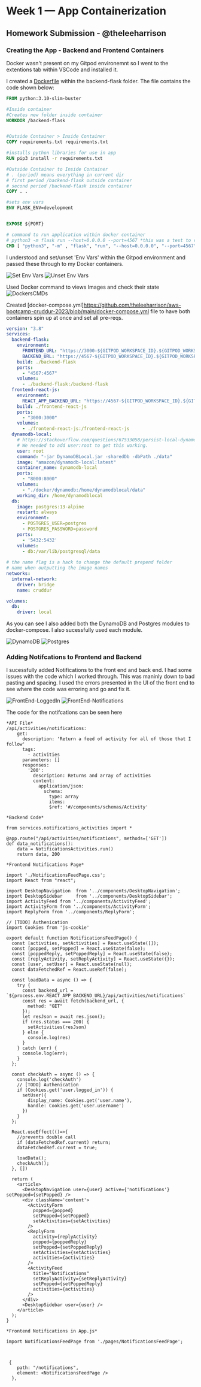 # Week 1 — App Containerization
## Homework Submission - @theleeharrison

### Creating the App - Backend and Frontend Containers

Docker wasn't present on my Gitpod environemnt so I went to the extentions tab within VSCode and installed it.

I created a [Dockerfile](https://github.com/theleeharrison/aws-bootcamp-cruddur-2023/blob/main/backend-flask/Dockerfile) within the backend-flask folder. The file contains the code shown below:

```dockerfile
FROM python:3.10-slim-buster

#Inside container
#Creates new folder inside container
WORKDIR /backend-flask


#Outside Container > Inside Container
COPY requirements.txt requirements.txt

#installs python libraries for use in app
RUN pip3 install -r requirements.txt

#Outside Container to Inside Container
# . (period) means everything in current dir
# first period /backend-flask outside container
# second period /backend-flask inside container
COPY . .

#sets env vars
ENV FLASK_ENV=development


EXPOSE ${PORT}

# command to run application within docker container
# python3 -m flask run --host=0.0.0.0 --port=4567 *this was a test to run in local gitpod*
CMD [ "python3", "-m" , "flask", "run", "--host=0.0.0.0", "--port=4567"]
```

I understood and set/unset 'Env Vars' within the Gitpod environment and passed these through to my Docker containers.

![Set Env Vars](assets/Week1-SetEnvVars.png)
![Unset Env Vars](assets/Week1-UnsetEnvVars.png)

Used Docker command to views Images and check their state
![DockersCMDs](assets/Week1-DockerCMDs.png)

Created [docker-compose.yml]https://github.com/theleeharrison/aws-bootcamp-cruddur-2023/blob/main/docker-compose.yml file to have both containers spin up at once and set all pre-reqs.

```docker-compose.yml
version: "3.8"
services:
  backend-flask:
    environment:
      FRONTEND_URL: "https://3000-${GITPOD_WORKSPACE_ID}.${GITPOD_WORKSPACE_CLUSTER_HOST}"
      BACKEND_URL: "https://4567-${GITPOD_WORKSPACE_ID}.${GITPOD_WORKSPACE_CLUSTER_HOST}"
    build: ./backend-flask
    ports:
      - "4567:4567"
    volumes:
      - ./backend-flask:/backend-flask
  frontend-react-js:
    environment:
      REACT_APP_BACKEND_URL: "https://4567-${GITPOD_WORKSPACE_ID}.${GITPOD_WORKSPACE_CLUSTER_HOST}"
    build: ./frontend-react-js
    ports:
      - "3000:3000"
    volumes:
      - ./frontend-react-js:/frontend-react-js
  dynamodb-local:
    # https://stackoverflow.com/questions/67533058/persist-local-dynamodb-data-in-volumes-lack-permission-unable-to-open-databa
    # We needed to add user:root to get this working.
    user: root
    command: "-jar DynamoDBLocal.jar -sharedDb -dbPath ./data"
    image: "amazon/dynamodb-local:latest"
    container_name: dynamodb-local
    ports:
      - "8000:8000"
    volumes:
      - "./docker/dynamodb:/home/dynamodblocal/data"
    working_dir: /home/dynamodblocal
  db:
    image: postgres:13-alpine
    restart: always
    environment:
      - POSTGRES_USER=postgres
      - POSTGRES_PASSWORD=password
    ports:
      - '5432:5432'
    volumes: 
      - db:/var/lib/postgresql/data
      
# the name flag is a hack to change the default prepend folder
# name when outputting the image names
networks: 
  internal-network:
    driver: bridge
    name: cruddur

volumes:
  db:
    driver: local
```

As you can see I also added both the DynamoDB and Postgres modules to docker-compose. I also sucessfully used each module.

![DynamoDB](assets/Week1-DynamoDB.png)
![Postgres](assets/Week1-Postgres.png)

### Adding Notifcations to Frontend and Backend

I sucessfully added Notifications to the front end and back end. I had some issues with the code which I worked through. This was maninly down to bad pasting and spacing. I used the errors presented in the UI of the front end to see where the code was erroring and go and fix it.

![FrontEnd-LoggedIn](assets/Week1-FrontEndLoggedIn.png)
![FrontEnd-Notifications](assets/Week1-Notifications.png)

The code for the notifcations can be seen here

``` 
*API File*
/api/activities/notifications:
    get:
      description: 'Return a feed of activity for all of those that I follow'
      tags:
        - activities
      parameters: []
      responses:
        '200':
          description: Returns and array of activities
          content:
            application/json:
              schema:
                type: array
                items:
                $ref: '#/components/schemas/Activity'
```

``` 
*Backend Code*

from services.notifications_activities import *

@app.route("/api/activities/notifications", methods=['GET'])
def data_notifications():
    data = NotificationsActivities.run()
    return data, 200
```

``` 
*Frontend Notifications Page*

import './NotificationsFeedPage.css';
import React from "react";

import DesktopNavigation  from '../components/DesktopNavigation';
import DesktopSidebar     from '../components/DesktopSidebar';
import ActivityFeed from '../components/ActivityFeed';
import ActivityForm from '../components/ActivityForm';
import ReplyForm from '../components/ReplyForm';

// [TODO] Authenication
import Cookies from 'js-cookie'

export default function NotificationsFeedPage() {
  const [activities, setActivities] = React.useState([]);
  const [popped, setPopped] = React.useState(false);
  const [poppedReply, setPoppedReply] = React.useState(false);
  const [replyActivity, setReplyActivity] = React.useState({});
  const [user, setUser] = React.useState(null);
  const dataFetchedRef = React.useRef(false);

  const loadData = async () => {
    try {
      const backend_url = `${process.env.REACT_APP_BACKEND_URL}/api/activities/notifications`
      const res = await fetch(backend_url, {
        method: "GET"
      });
      let resJson = await res.json();
      if (res.status === 200) {
        setActivities(resJson)
      } else {
        console.log(res)
      }
    } catch (err) {
      console.log(err);
    }
  };

  const checkAuth = async () => {
    console.log('checkAuth')
    // [TODO] Authenication
    if (Cookies.get('user.logged_in')) {
      setUser({
        display_name: Cookies.get('user.name'),
        handle: Cookies.get('user.username')
      })
    }
  };

  React.useEffect(()=>{
    //prevents double call
    if (dataFetchedRef.current) return;
    dataFetchedRef.current = true;

    loadData();
    checkAuth();
  }, [])

  return (
    <article>
      <DesktopNavigation user={user} active={'notifications'} setPopped={setPopped} />
      <div className='content'>
        <ActivityForm  
          popped={popped}
          setPopped={setPopped} 
          setActivities={setActivities} 
        />
        <ReplyForm 
          activity={replyActivity} 
          popped={poppedReply} 
          setPopped={setPoppedReply} 
          setActivities={setActivities} 
          activities={activities} 
        />
        <ActivityFeed 
          title="Notifications" 
          setReplyActivity={setReplyActivity} 
          setPopped={setPoppedReply} 
          activities={activities} 
        />
      </div>
      <DesktopSidebar user={user} />
    </article>
  );
}
```

``` 
*Frontend Notifications in App.js*

import NotificationsFeedPage from './pages/NotificationsFeedPage';



 {
    path: "/notifications",
    element: <NotificationsFeedPage />
  },
```





